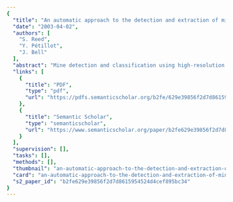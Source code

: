 ```yaml
---
{
  "title": "An automatic approach to the detection and extraction of mine features in sidescan sonar",
  "date": "2003-04-02",
  "authors": [
    "S. Reed",
    "Y. Pétillot",
    "J. Bell"
  ],
  "abstract": "Mine detection and classification using high-resolution sidescan sonar is a critical technology for mine counter measures (MCM). As opposed to the majority of techniques which require large training data sets, this paper presents unsupervised models for both the detection and the shadow extraction phases of an automated classification system. The detection phase is carried out using an unsupervised Markov random field (MRF) model where the required model parameters are estimated from the original image. Using a priori spatial information on the physical size and geometric signature of mines in sidescan sonar, a detection-orientated MRF model is developed which directly segments the image into regions of shadow, seabottom-reverberation, and object-highlight. After detection, features are extracted so that the object can be classified. A novel co-operating statistical snake (CSS) model is presented which extracts the highlight and shadow of the object. The CSS model again utilizes available a priori information on the spatial relationship between the highlight and shadow, allowing accurate segmentation of the object's shadow to be achieved.",
  "links": [
    {
      "title": "PDF",
      "type": "pdf",
      "url": "https://pdfs.semanticscholar.org/b2fe/629e39856f2d7d8615954524d4cef895bc34.pdf"
    },
    {
      "title": "Semantic Scholar",
      "type": "semanticscholar",
      "url": "https://www.semanticscholar.org/paper/b2fe629e39856f2d7d8615954524d4cef895bc34"
    }
  ],
  "supervision": [],
  "tasks": [],
  "methods": [],
  "thumbnail": "an-automatic-approach-to-the-detection-and-extraction-of-mine-features-in-sidescan-sonar-thumb.jpg",
  "card": "an-automatic-approach-to-the-detection-and-extraction-of-mine-features-in-sidescan-sonar-card.jpg",
  "s2_paper_id": "b2fe629e39856f2d7d8615954524d4cef895bc34"
}
---
```


